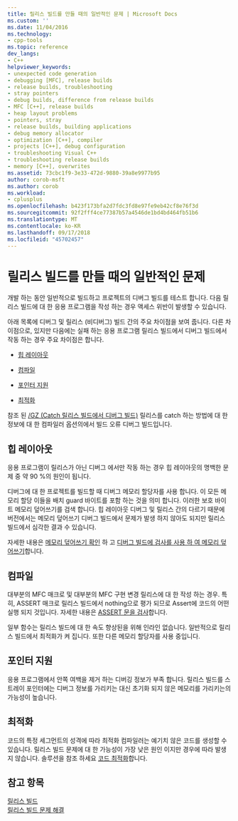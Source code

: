 ```yaml
---
title: 릴리스 빌드를 만들 때의 일반적인 문제 | Microsoft Docs
ms.custom: ''
ms.date: 11/04/2016
ms.technology:
- cpp-tools
ms.topic: reference
dev_langs:
- C++
helpviewer_keywords:
- unexpected code generation
- debugging [MFC], release builds
- release builds, troubleshooting
- stray pointers
- debug builds, difference from release builds
- MFC [C++], release builds
- heap layout problems
- pointers, stray
- release builds, building applications
- debug memory allocator
- optimization [C++], compiler
- projects [C++], debug configuration
- troubleshooting Visual C++
- troubleshooting release builds
- memory [C++], overwrites
ms.assetid: 73cbc1f9-3e33-472d-9880-39a8e9977b95
author: corob-msft
ms.author: corob
ms.workload:
- cplusplus
ms.openlocfilehash: b423f173bfa2d7fdc3fd8e97fe9eb42cf8e76f3d
ms.sourcegitcommit: 92f2fff4ce77387b57a4546de1bd4bd464fb51b6
ms.translationtype: MT
ms.contentlocale: ko-KR
ms.lasthandoff: 09/17/2018
ms.locfileid: "45702457"
---
```

# <a name="common-problems-when-creating-a-release-build"></a>릴리스 빌드를 만들 때의 일반적인 문제

개발 하는 동안 일반적으로 빌드하고 프로젝트의 디버그 빌드를 테스트 합니다. 다음 릴리스 빌드에 대 한 응용 프로그램을 작성 하는 경우 액세스 위반이 발생할 수 있습니다.

아래 목록에 디버그 및 릴리스 (비디버그) 빌드 간의 주요 차이점을 보여 줍니다. 다른 차이점으로, 있지만 다음에는 실패 하는 응용 프로그램 릴리스 빌드에서 디버그 빌드에서 작동 하는 경우 주요 차이점은 합니다.

- [힙 레이아웃](#_core_heap_layout)

- [컴파일](#_core_compilation)

- [포인터 지원](#_core_pointer_support)

- [최적화](#_core_optimizations)

참조 된 [/GZ (Catch 릴리스 빌드에서 디버그 빌드)](../../build/reference/gz-enable-stack-frame-run-time-error-checking.md) 릴리스를 catch 하는 방법에 대 한 정보에 대 한 컴파일러 옵션의에서 빌드 오류 디버그 빌드입니다.

##  <a name="_core_heap_layout"></a> 힙 레이아웃

응용 프로그램이 릴리스가 아닌 디버그 에서만 작동 하는 경우 힙 레이아웃의 명백한 문제 중 약 90 %의 원인이 됩니다.

디버그에 대 한 프로젝트를 빌드할 때 디버그 메모리 할당자를 사용 합니다. 이 모든 메모리 할당 이들을 배치 guard 바이트를 포함 하는 것을 의미 합니다. 이러한 보호 바이트 메모리 덮어쓰기를 검색 합니다. 힙 레이아웃 디버그 및 릴리스 간의 다르기 때문에 버전에서는 메모리 덮어쓰기 디버그 빌드에서 문제가 발생 하지 않아도 되지만 릴리스 빌드에서 심각한 결과 수 있습니다.

자세한 내용은 [메모리 덮어쓰기 확인](../../build/reference/checking-for-memory-overwrites.md) 하 고 [디버그 빌드에 검사를 사용 하 여 메모리 덮어쓰기](../../build/reference/using-the-debug-build-to-check-for-memory-overwrite.md)합니다.

##  <a name="_core_compilation"></a> 컴파일

대부분의 MFC 매크로 및 대부분의 MFC 구현 변경 릴리스에 대 한 작성 하는 경우. 특히, ASSERT 매크로 릴리스 빌드에서 nothing으로 평가 되므로 Assert에 코드의 어떤 실행 되지 것입니다. 자세한 내용은 [ASSERT 문을 검사](../../build/reference/using-verify-instead-of-assert.md)합니다.

일부 함수는 릴리스 빌드에 대 한 속도 향상된을 위해 인라인 없습니다. 일반적으로 릴리스 빌드에서 최적화가 켜 집니다. 또한 다른 메모리 할당자를 사용 중입니다.

##  <a name="_core_pointer_support"></a> 포인터 지원

응용 프로그램에서 안쪽 여백을 제거 하는 디버깅 정보가 부족 합니다. 릴리스 빌드를 스트레이 포인터에는 디버그 정보를 가리키는 대신 초기화 되지 않은 메모리를 가리키는의 가능성이 높습니다.

##  <a name="_core_optimizations"></a> 최적화

코드의 특정 세그먼트의 성격에 따라 최적화 컴파일러는 예기치 않은 코드를 생성할 수 있습니다. 릴리스 빌드 문제에 대 한 가능성이 가장 낮은 원인 이지만 경우에 따라 발생지 않습니다. 솔루션을 참조 하세요 [코드 최적화](../../build/reference/optimizing-your-code.md)합니다.

## <a name="see-also"></a>참고 항목

[릴리스 빌드](../../build/reference/release-builds.md)<br/>
[릴리스 빌드 문제 해결](../../build/reference/fixing-release-build-problems.md)